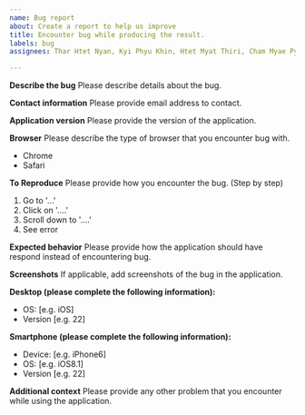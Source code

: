 ```yaml
---
name: Bug report
about: Create a report to help us improve
title: Encounter bug while producing the result.
labels: bug
assignees: Thar Htet Nyan, Kyi Phyu Khin, Htet Myat Thiri, Cham Myae Pyae Sone

---
```


**Describe the bug**
Please describe details about the bug.

**Contact information**
Please provide email address to contact.

**Application version**
Please provide the version of the application.

**Browser**
Please describe the type of browser that you encounter bug with.
 - Chrome
 - Safari

**To Reproduce**
Please provide how you encounter the bug. (Step by step)
1. Go to '...'
2. Click on '....'
3. Scroll down to '....'
4. See error

**Expected behavior**
Please provide how the application should have respond instead of encountering bug.

**Screenshots**
If applicable, add screenshots of the bug in the application.

**Desktop (please complete the following information):**
 - OS: [e.g. iOS]
 - Version [e.g. 22]

**Smartphone (please complete the following information):**
 - Device: [e.g. iPhone6]
 - OS: [e.g. iOS8.1]
 - Version [e.g. 22]

**Additional context**
Please provide any other problem that you encounter while using the application.
